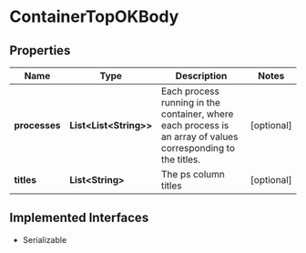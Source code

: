

# ContainerTopOKBody


## Properties

| Name | Type | Description | Notes |
|------------ | ------------- | ------------- | -------------|
|**processes** | **List&lt;List&lt;String&gt;&gt;** | Each process running in the container, where each process is an array of values corresponding to the titles. |  [optional] |
|**titles** | **List&lt;String&gt;** | The ps column titles |  [optional] |


## Implemented Interfaces

* Serializable


